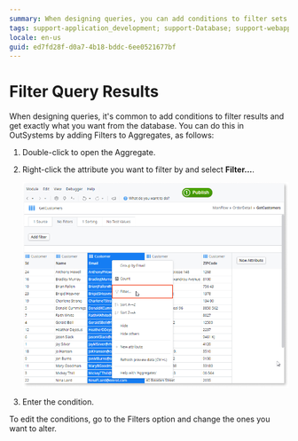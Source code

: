 ```yaml
---
summary: When designing queries, you can add conditions to filter sets of records returned by aggregates to choose the database content you want to display.
tags: support-application_development; support-Database; support-webapps
locale: en-us
guid: ed7fd28f-d0a7-4b18-bddc-6ee0521677bf
---
```


# Filter Query Results

When designing queries, it's common to add conditions to filter results and get exactly what you want from the database. You can do this in OutSystems by adding Filters to Aggregates, as follows:

1. Double-click to open the Aggregate.
1. Right-click the attribute you want to filter by and select **Filter...**.

    ![Filter Query Results](images/filter-query.png)

1. Enter the condition. 

To edit the conditions, go to the Filters option and change the ones you want to alter.
